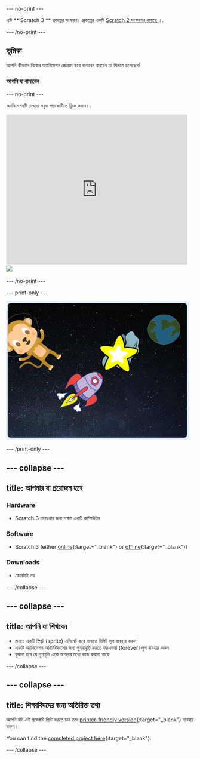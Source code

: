 \--- no-print \---

এটি ** Scratch 3 ** প্রকল্পের সংস্করণ। প্রকল্পের একটি [ Scratch 2 সংস্করণও রয়েছে ](https://projects.raspberrypi.org/en/projects/lost-in-space-scratch2) ।.

\--- /no-print \---

## ভূমিকা

আপনি কীভাবে নিজের অ্যানিমেশন প্রোগ্রাম করে বানাবেন করবেন তা শিখতে চলেছেন!

### আপনি যা বানাবেন

\--- no-print \---

অ্যানিমেশনটি দেখতে সবুজ পতাকাটিতে ক্লিক করুন।.

<div class="scratch-preview">
  <iframe allowtransparency="true" width="485" height="402" src="https://scratch.mit.edu/projects/embed/276873231/?autostart=false" frameborder="0" scrolling="no"></iframe>
  <img src="images/space-final.png">
</div>

\--- /no-print \---

\--- print-only \---

![Complete project](images/showcase_static.png)

\--- /print-only \---

## \--- collapse \---

## title: আপনার যা প্রয়োজন হবে

### Hardware

- Scratch 3 চালানোর জন্য সক্ষম একটি কম্পিউটার

### Software

- Scratch 3 (either [online](https://rpf.io/scratchon){:target="_blank"} or [offline](https://rpf.io/scratchoff){:target="_blank"})

### Downloads

- কোনটাই নয়

\--- /collapse \---

## \--- collapse \---

## title: আপনি যা শিখবেন

- স্ক্র্যাচে একটি স্প্রিট (sprite) এনিমেট করে বানাতে রিপিট লুপ ব্যবহার করুন
- একটি অ্যানিমেশন অনির্দিষ্টকালের জন্য পুনরাবৃত্তি করতে ফরএভার (forever) লুপ ব্যবহার করুন
- বুঝতে হবে যে লুপগুলি একে অপরের মধ্যে কাজ করতে পারে

\--- /collapse \---

## \--- collapse \---

## title: শিক্ষাবিদদের জন্য অতিরিক্ত তথ্য

আপনি যদি এই প্রজেক্টটি প্রিন্ট করতে চান তবে [printer-friendly version](https://projects.raspberrypi.org/en/projects/lost-in-space/print){:target="_blank"} ব্যবহার করুন।.

You can find the [completed project here](https://rpf.io/p/en/lost-in-space-get){:target="_blank"}.

\--- /collapse \---